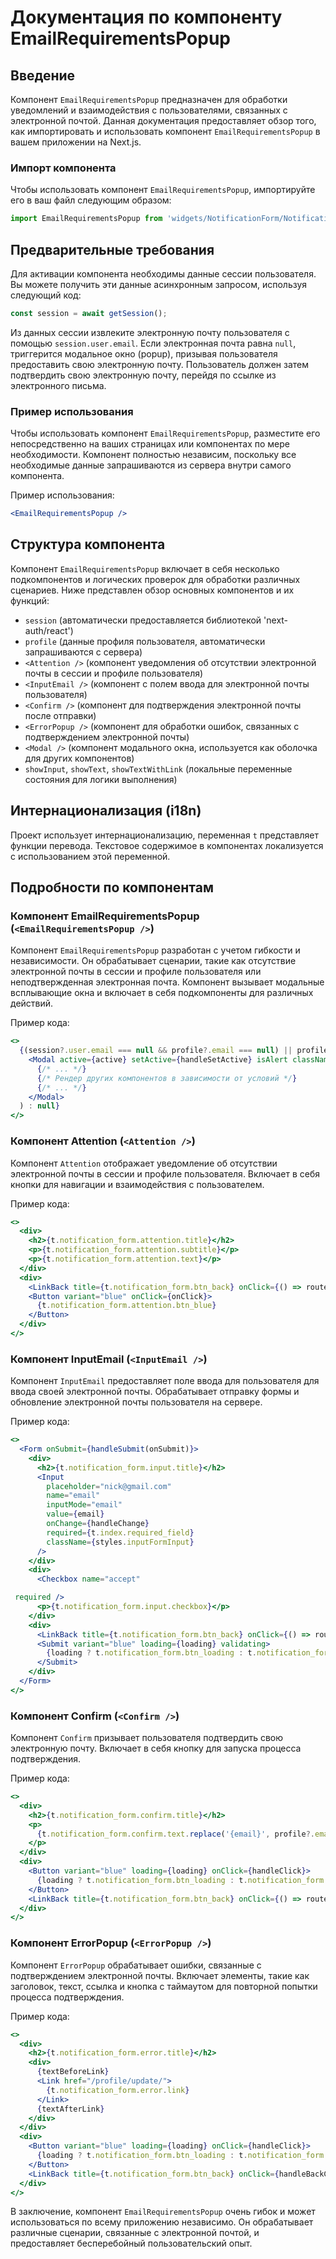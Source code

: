 # Документация по компоненту EmailRequirementsPopup

## Введение

Компонент `EmailRequirementsPopup` предназначен для обработки уведомлений и взаимодействия с пользователями, связанных с электронной почтой. Данная документация предоставляет обзор того, как импортировать и использовать компонент `EmailRequirementsPopup` в вашем приложении на Next.js.

### Импорт компонента

Чтобы использовать компонент `EmailRequirementsPopup`, импортируйте его в ваш файл следующим образом:

```javascript
import EmailRequirementsPopup from 'widgets/NotificationForm/NotificationForm';
```

## Предварительные требования

Для активации компонента необходимы данные сессии пользователя. Вы можете получить эти данные асинхронным запросом, используя следующий код:

```javascript
const session = await getSession();
```

Из данных сессии извлеките электронную почту пользователя с помощью `session.user.email`. Если электронная почта равна `null`, триггерится модальное окно (popup), призывая пользователя предоставить свою электронную почту. Пользователь должен затем подтвердить свою электронную почту, перейдя по ссылке из электронного письма.

### Пример использования

Чтобы использовать компонент `EmailRequirementsPopup`, разместите его непосредственно на ваших страницах или компонентах по мере необходимости. Компонент полностью независим, поскольку все необходимые данные запрашиваются из сервера внутри самого компонента.

Пример использования:

```jsx
<EmailRequirementsPopup />
```

## Структура компонента

Компонент `EmailRequirementsPopup` включает в себя несколько подкомпонентов и логических проверок для обработки различных сценариев. Ниже представлен обзор основных компонентов и их функций:

- `session` (автоматически предоставляется библиотекой 'next-auth/react')
- `profile` (данные профиля пользователя, автоматически запрашиваются с сервера)
- `<Attention />` (компонент уведомления об отсутствии электронной почты в сессии и профиле пользователя)
- `<InputEmail />` (компонент с полем ввода для электронной почты пользователя)
- `<Confirm />` (компонент для подтверждения электронной почты после отправки)
- `<ErrorPopup />` (компонент для обработки ошибок, связанных с подтверждением электронной почты)
- `<Modal />` (компонент модального окна, используется как оболочка для других компонентов)
- `showInput`, `showText`, `showTextWithLink` (локальные переменные состояния для логики выполнения)

## Интернационализация (i18n)

Проект использует интернационализацию, переменная `t` представляет функции перевода. Текстовое содержимое в компонентах локализуется с использованием этой переменной.

## Подробности по компонентам

### Компонент EmailRequirementsPopup (`<EmailRequirementsPopup />`)

Компонент `EmailRequirementsPopup` разработан с учетом гибкости и независимости. Он обрабатывает сценарии, такие как отсутствие электронной почты в сессии и профиле пользователя или неподтвержденная электронная почта. Компонент вызывает модальные всплывающие окна и включает в себя подкомпоненты для различных действий.

Пример кода:

```jsx
<>
  {(session?.user.email === null && profile?.email === null) || profile?.email?.confirmed === false ? (
    <Modal active={active} setActive={handleSetActive} isAlert className={styles.notificationForm}>
      {/* ... */}
      {/* Рендер других компонентов в зависимости от условий */}
      {/* ... */}
    </Modal>
  ) : null}
</>
```

### Компонент Attention (`<Attention />`)

Компонент `Attention` отображает уведомление об отсутствии электронной почты в сессии и профиле пользователя. Включает в себя кнопки для навигации и взаимодействия с пользователем.

Пример кода:

```jsx
<>
  <div>
    <h2>{t.notification_form.attention.title}</h2>
    <p>{t.notification_form.attention.subtitle}</p>
    <p>{t.notification_form.attention.text}</p>
  </div>
  <div>
    <LinkBack title={t.notification_form.btn_back} onClick={() => router.push('/')} />
    <Button variant="blue" onClick={onClick}>
      {t.notification_form.attention.btn_blue}
    </Button>
  </div>
</>
```

### Компонент InputEmail (`<InputEmail />`)

Компонент `InputEmail` предоставляет поле ввода для пользователя для ввода своей электронной почты. Обрабатывает отправку формы и обновление электронной почты пользователя на сервере.

Пример кода:

```jsx
<>
  <Form onSubmit={handleSubmit(onSubmit)}>
    <div>
      <h2>{t.notification_form.input.title}</h2>
      <Input
        placeholder="nick@gmail.com"
        name="email"
        inputMode="email"
        value={email}
        onChange={handleChange}
        required={t.index.required_field}
        className={styles.inputFormInput}
      />
    </div>
    <div>
      <Checkbox name="accept"

 required />
      <p>{t.notification_form.input.checkbox}</p>
    </div>
    <div>
      <LinkBack title={t.notification_form.btn_back} onClick={() => router.push('/')} />
      <Submit variant="blue" loading={loading} validating>
        {loading ? t.notification_form.btn_loading : t.notification_form.input.btn_blue}
      </Submit>
    </div>
  </Form>
</>
```

### Компонент Confirm (`<Confirm />`)

Компонент `Confirm` призывает пользователя подтвердить свою электронную почту. Включает в себя кнопку для запуска процесса подтверждения.

Пример кода:

```jsx
<>
  <div>
    <h2>{t.notification_form.confirm.title}</h2>
    <p>
      {t.notification_form.confirm.text.replace('{email}', profile?.email?.email)}
    </p>
  </div>
  <div>
    <Button variant="blue" loading={loading} onClick={handleClick}>
      {loading ? t.notification_form.btn_loading : t.notification_form.btn_confirm}
    </Button>
    <LinkBack title={t.notification_form.btn_back} onClick={() => router.push('/')} />
  </div>
</>
```

### Компонент ErrorPopup (`<ErrorPopup />`)

Компонент `ErrorPopup` обрабатывает ошибки, связанные с подтверждением электронной почты. Включает элементы, такие как заголовок, текст, ссылка и кнопка с таймаутом для повторной попытки процесса подтверждения.

Пример кода:

```jsx
<>
  <div>
    <h2>{t.notification_form.error.title}</h2>
    <div>
      {textBeforeLink}
      <Link href="/profile/update/">
        {t.notification_form.error.link}
      </Link>
      {textAfterLink}
    </div>
  </div>
  <div>
    <Button variant="blue" loading={loading} onClick={handleClick}>
      {loading ? t.notification_form.btn_loading : t.notification_form.btn_confirm}
    </Button>
    <LinkBack title={t.notification_form.btn_back} onClick={handleBackClick} />
  </div>
</>
```

В заключение, компонент `EmailRequirementsPopup` очень гибок и может использоваться по всему приложению независимо. Он обрабатывает различные сценарии, связанные с электронной почтой, и предоставляет бесперебойный пользовательский опыт.
